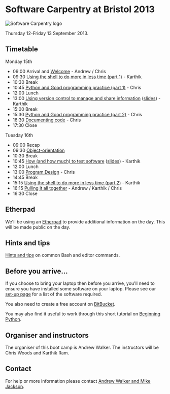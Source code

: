 # Software Carpentry at Bristol 2013

![Software Carpentry logo](http://software-carpentry.org/img/software-carpentry-banner.png "Software Carpentry logo")

Thursday 12-Friday 13 September 2013.

## Timetable

Monday 15th

* 09:00 Arrival and [Welcome](Welcome.ppt) - Andrew / Chris
* 09:30 [Using the shell to do more in less time (part 1)](shell/README.md) - Karthik
* 10:30 Break
* 10:45 [Python and Good programming practice (part 1)](Python/python_and_good_programming_practice.md) - Chris
* 12:00 Lunch
* 13:00 [Using version control to manage and share information](version-control/README.md) ([slides](version-control/VersionControl.ppt)) - Karthik
* 15:00 Break
* 15:30 [Python and Good programming practice (part 2)](Python/python_and_good_programming_practice.md) - Chris
* 16:30 [Documenting code](Python/3_documenting_code.md) - Chris
* 17:30 Close 

Tuesday 16th

* 09:00 Recap
* 09:30 [Object-orientation](Python/4_object_orientation.md)
* 10:30 Break
* 10:45 [How (and how much) to test software](testing/README.md) ([slides](testing/Testing.ppt)) - Karthik
* 12:00 Lunch
* 13:00 [Program Design](Python/5_matplotlib.md) - Chris
* 14:45 Break
* 15:15 [Using the shell to do more in less time (part 2)](shell/README.md) - Karthik
* 16:15 [Pulling it all together](Conclusion.ppt) - Andrew / Karthik / Chris
* 16:30 Close

## Etherpad

We'll be using an [Etherpad](https://swcuk.etherpad.mozilla.org/12) to provide additional information on the day. This will be made public on the day.

## Hints and tips

[Hints and tips](HintsAndTips.md) on common Bash and editor commands.

## Before you arrive...

If you choose to bring your laptop then before you arrive, you'll need to ensure you have installed some software on your laptop. Please see our [set-up page](Setup.md) for a list of the software required.

You also need to create a free account on [BitBucket](https://bitbucket.org/account/signup/).

You may also find it useful to work through this short tutorial on [Beginning Python](http://chryswoods.com/beginning_python).

## Organiser and instructors

The organiser of this boot camp is Andrew Walker. The instructors will be Chris Woods and Karthik Ram.

## Contact

For help or more information please contact [Andrew Walker and Mike Jackson](mailto:host-bristol@software-carpentry.org).

